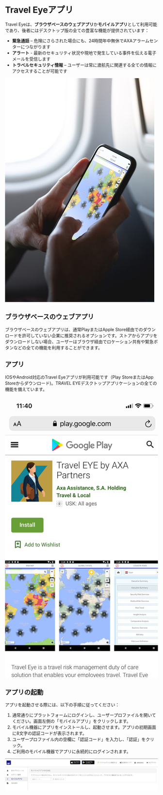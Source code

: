 # Travel Eyeアプリ

Travel Eyeは、**ブラウザベースのウェブアプリ**か**モバイルアプリ**として利用可能であり、後者にはデスクトップ版の全ての豊富な機能が提供されています：

* **緊急通話** – 危険にさらされた場合にも、24時間年中無休でAXAアラームセンターにつながります
* **アラート** - 最新のセキュリティ状況や現地で発生している事件を伝える電子メールを受信します
* **トラベルセキュリティ情報** – ユーザーは常に渡航先に関連する全ての情報にアクセスすることが可能です

![](.gitbook/assets/axa-app.jpg)

## ブラウザベースのウェブアプリ

ブラウザベースのウェブアプリは、通常PlayまたはApple Store経由でのダウンロードを許可していない企業に推奨されるオプションです。ストアからアプリをダウンロードしない場合、ユーザーはブラウザ経由でロケーション共有や緊急ボタンなどの全ての機能を利用することができます。

## アプリ

IOSやAndroid対応のTravel Eyeアプリが利用可能です（Play StoreまたはApp Storeからダウンロード\)。TRAVEL EYEデスクトップアプリケーションの全ての機能を備えています。

![](.gitbook/assets/axa-app-store-screenshot.png)

## アプリの起動

アプリを起動させる際には、以下の手順に従ってください：

1. 通常通りにプラットフォームにログインし、ユーザープロファイルを開いてください。画面左側の「モバイルアプリ」をクリックします。 
2. モバイル機器にアプリをインストールし、起動させます。アプリの初期画面に8文字の認証コードが表示されます。  
3. ユーザープロファイル内の空欄に「認証コード」を入力し、「認証」をクリック。 
4. ご利用のモバイル機器でアプリに永続的にログインされます。

![](.gitbook/assets/axa-app-travel-eye-user-backend-eng%20%284%29.png)

